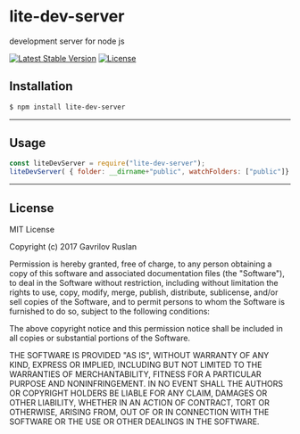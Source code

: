 # lite-dev-server
development server for node js

[![Latest Stable Version](https://img.shields.io/npm/v/lite-dev-server.svg)](https://www.npmjs.com/package/lite-dev-server)
[![License](https://img.shields.io/npm/l/lite-dev-server.svg)](https://www.npmjs.com/package/lite-dev-server)

## **Installation**

```bash
$ npm install lite-dev-server
```
----------
## **Usage**

```js
const liteDevServer = require("lite-dev-server");
liteDevServer( { folder: __dirname+"public", watchFolders: ["public"]} );
```
----------

## **License**

MIT License

Copyright (c) 2017 Gavrilov Ruslan

Permission is hereby granted, free of charge, to any person obtaining a copy
of this software and associated documentation files (the "Software"), to deal
in the Software without restriction, including without limitation the rights
to use, copy, modify, merge, publish, distribute, sublicense, and/or sell
copies of the Software, and to permit persons to whom the Software is
furnished to do so, subject to the following conditions:

The above copyright notice and this permission notice shall be included in all
copies or substantial portions of the Software.

THE SOFTWARE IS PROVIDED "AS IS", WITHOUT WARRANTY OF ANY KIND, EXPRESS OR
IMPLIED, INCLUDING BUT NOT LIMITED TO THE WARRANTIES OF MERCHANTABILITY,
FITNESS FOR A PARTICULAR PURPOSE AND NONINFRINGEMENT. IN NO EVENT SHALL THE
AUTHORS OR COPYRIGHT HOLDERS BE LIABLE FOR ANY CLAIM, DAMAGES OR OTHER
LIABILITY, WHETHER IN AN ACTION OF CONTRACT, TORT OR OTHERWISE, ARISING FROM,
OUT OF OR IN CONNECTION WITH THE SOFTWARE OR THE USE OR OTHER DEALINGS IN THE
SOFTWARE.